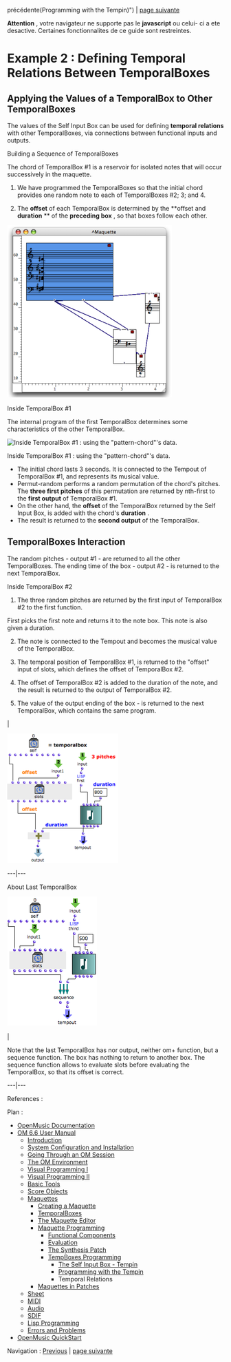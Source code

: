 précédente\(Programming with the Tempin\)") | [page
suivante](Maquettes%20in%20Patches "Next\(Maquettes in
Patches\)")

 **Attention** , votre navigateur ne supporte pas le **javascript** ou celui-
ci a ete desactive. Certaines fonctionnalites de ce guide sont restreintes.

# Example 2 : Defining Temporal Relations Between TemporalBoxes

## Applying the Values of a TemporalBox to Other TemporalBoxes

The values of the Self Input Box can be used for defining  **temporal
relations** with other TemporalBoxes, via connections between functional
inputs and outputs.

Building a Sequence of TemporalBoxes

The chord of TemporalBox #1 is a reservoir for isolated notes that will occur
successively in the maquette.

  1. We have programmed the TemporalBoxes so that the initial chord provides one random note to each of TemporalBoxes #2; 3; and 4. 

  2. The  **offset** of each TemporalBox is determined by the  **offset and **duration** ** of the  **preceding box** , so that boxes follow each other.

![](../res/maqsendout.png)

Inside TemporalBox #1

The internal program of the first TemporalBox determines some characteristics
of the other TemporalBox.

![Inside TemporalBox #1 : using the "pattern-chord"'s
data.](../res/chordsendout.png)

Inside TemporalBox #1 : using the "pattern-chord"'s data.

  * The initial chord lasts 3 seconds. It is connected to the Tempout of TemporalBox #1, and represents its musical value. 
  * Permut-random performs a random permutation of the chord's pitches. The  **three first pitches** of this permutation are returned by nth-first to the  **first output** of TemporalBox #1.
  * On the other hand, the  **offset** of the TemporalBox returned by the Self Input Box, is added with the chord's  **duration** . 
  * The result is returned to the  **second output** of the TemporalBox.

## TemporalBoxes Interaction

The random pitches - output #1 - are returned to all the other TemporalBoxes.
The ending time of the box - output #2 - is returned to the next TemporalBox.

Inside TemporalBox #2

  1. The three random pitches are returned by the first input of TemporalBox #2 to the first function. 

First picks the first note and returns it to the note box. This note is also
given a duration.

  2. The note is connected to the Tempout and becomes the musical value of the TemporalBox.

  3. The temporal position of TemporalBox #1, is returned to the "offset" input of slots, which defines the offset of TemporalBox #2. 

  4. The offset of TemporalBox #2 is added to the duration of the note, and the result is returned to the output of TemporalBox #2.

  5. The value of the output ending of the box - is returned to the next TemporalBox, which contains the same program. 

|

[![](../res/maqsendout2_1.png)](../res/maqsendout2.png "Cliquez pour
agrandir")  
  
---|---  
  
About Last TemporalBox

![](../res/maqsendout1.png)

|

Note that the last TemporalBox has nor output, neither om+ function, but a
sequence function. The box has nothing to return to another box. The sequence
function allows to evaluate slots before evaluating the TemporalBox, so that
its offset is correct.  
  
---|---  
  
References :

Plan :

  * [OpenMusic Documentation](OM-Documentation)
  * [OM 6.6 User Manual](OM-User-Manual)
    * [Introduction](00-Sommaire)
    * [System Configuration and Installation](Installation)
    * [Going Through an OM Session](Goingthrough)
    * [The OM Environment](Environment)
    * [Visual Programming I](BasicVisualProgramming)
    * [Visual Programming II](AdvancedVisualProgramming)
    * [Basic Tools](BasicObjects)
    * [Score Objects](ScoreObjects)
    * [Maquettes](Maquettes)
      * [Creating a Maquette](Maquette)
      * [TemporalBoxes](TemporalBoxes)
      * [The Maquette Editor](Editor)
      * [Maquette Programming](Programming%20Maquette)
        * [Functional Components](InputsOutputs)
        * [Evaluation](MaquetteEvaluation)
        * [The Synthesis Patch](Synthpatchprog)
        * [TempBoxes Programming](TempProgramming)
          * [The Self Input Box - Tempin](SelfInputBox)
          * [Programming with the Tempin](Examplestempbox)
          * Temporal Relations
      * [Maquettes in Patches](Maquettes%20in%20Patches)
    * [Sheet](Sheet)
    * [MIDI](MIDI)
    * [Audio](Audio)
    * [SDIF](SDIF)
    * [Lisp Programming](Lisp)
    * [Errors and Problems](errors)
  * [OpenMusic QuickStart](QuickStart-Chapters)

Navigation : [Previous](Examplestempbox "page
précédente\(Programming with the Tempin\)") | [page
suivante](Maquettes%20in%20Patches "Next\(Maquettes in
Patches\)")

